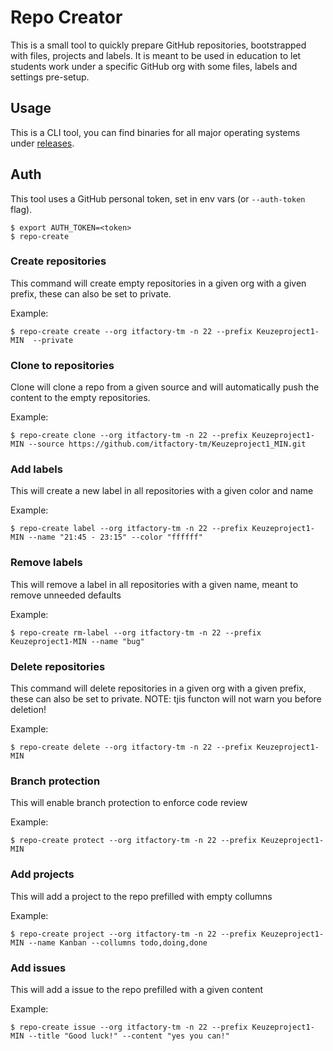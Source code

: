 Repo Creator
============

This is a small tool to quickly prepare GitHub repositories, bootstrapped with files, projects and labels.
It is meant to be used in education to let students work under a specific GitHub org with some files, labels and settings pre-setup.

## Usage
This is a CLI tool, you can find binaries for all major operating systems under [releases](https://github.com/meyskens/repo-create/releases/tag/v0.1.0).

## Auth
This tool uses a GitHub personal token, set in env vars (or `--auth-token` flag).
```console
$ export AUTH_TOKEN=<token>
$ repo-create
```

### Create repositories
This command will create empty repositories in a given org with a given prefix, these can also be set to private.

Example:
```console
$ repo-create create --org itfactory-tm -n 22 --prefix Keuzeproject1-MIN  --private
```

### Clone to repositories
Clone will clone a repo from a given source and will automatically push the content to the empty repositories.

Example:
```console
$ repo-create clone --org itfactory-tm -n 22 --prefix Keuzeproject1-MIN --source https://github.com/itfactory-tm/Keuzeproject1_MIN.git
```

### Add labels
This will create a new label in all repositories with a given color and name

Example:
```console
$ repo-create label --org itfactory-tm -n 22 --prefix Keuzeproject1-MIN --name "21:45 - 23:15" --color "ffffff"
```

### Remove labels
This will remove a label in all repositories with a given name, meant to remove unneeded defaults

Example:
```console
$ repo-create rm-label --org itfactory-tm -n 22 --prefix Keuzeproject1-MIN --name "bug"
```

### Delete repositories
This command will delete repositories in a given org with a given prefix, these can also be set to private. NOTE: tjis functon will not warn you before deletion!

Example:
```console
$ repo-create delete --org itfactory-tm -n 22 --prefix Keuzeproject1-MIN
```


### Branch protection
This will enable branch protection to enforce code review

Example:
```console
$ repo-create protect --org itfactory-tm -n 22 --prefix Keuzeproject1-MIN
```

### Add projects
This will add a project to the repo prefilled with empty collumns

Example:
```console
$ repo-create project --org itfactory-tm -n 22 --prefix Keuzeproject1-MIN --name Kanban --collumns todo,doing,done
```

### Add issues
This will add a issue to the repo prefilled with a given content

Example:
```console
$ repo-create issue --org itfactory-tm -n 22 --prefix Keuzeproject1-MIN --title "Good luck!" --content "yes you can!"
```